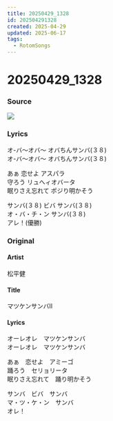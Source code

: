 ```yaml
---
title: 20250429_1328
id: 202504291328
created: 2025-04-29
updated: 2025-06-17
tags:
  - RotomSongs
---
```

# 20250429_1328

### Source

![](https://x.com/Starlystrongest/status/1917073575347163445)

### Lyrics

オ-バ〜オバ〜 オバちんサンバ(３８)  
オ-バ〜オバ〜 オバちんサンバ(３８)  

あぁ 恋せよ アスパラ  
守ろう リュへィオバータ  
眠りさえ忘れて ポジり明かそう  

サンバ(３８) ビバ サンバ(３８)  
オ・バ・チ・ン サンバ(３８)  
アレ！(優勝)  


### Original

#### Artist

松平健

#### Title

マツケンサンバII

#### Lyrics

オーレオレ　マツケンサンバ  
オーレオレ　マツケンサンバ  

あぁ　恋せよ　アミーゴ  
踊ろう　セリョリータ  
眠りさえ忘れて　踊り明かそう  

サンバ　ビバ　サンバ  
マ・ツ・ケ・ン　サンバ  
オレ！  

